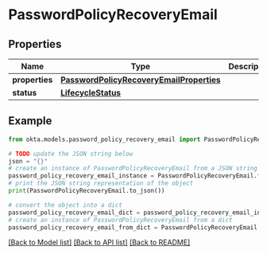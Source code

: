 # PasswordPolicyRecoveryEmail


## Properties

Name | Type | Description | Notes
------------ | ------------- | ------------- | -------------
**properties** | [**PasswordPolicyRecoveryEmailProperties**](PasswordPolicyRecoveryEmailProperties.md) |  | [optional] 
**status** | [**LifecycleStatus**](LifecycleStatus.md) |  | [optional] 

## Example

```python
from okta.models.password_policy_recovery_email import PasswordPolicyRecoveryEmail

# TODO update the JSON string below
json = "{}"
# create an instance of PasswordPolicyRecoveryEmail from a JSON string
password_policy_recovery_email_instance = PasswordPolicyRecoveryEmail.from_json(json)
# print the JSON string representation of the object
print(PasswordPolicyRecoveryEmail.to_json())

# convert the object into a dict
password_policy_recovery_email_dict = password_policy_recovery_email_instance.to_dict()
# create an instance of PasswordPolicyRecoveryEmail from a dict
password_policy_recovery_email_from_dict = PasswordPolicyRecoveryEmail.from_dict(password_policy_recovery_email_dict)
```
[[Back to Model list]](../README.md#documentation-for-models) [[Back to API list]](../README.md#documentation-for-api-endpoints) [[Back to README]](../README.md)


